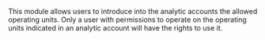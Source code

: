 This module allows users to introduce into the analytic accounts the
allowed operating units. Only a user with permissions to operate on the
operating units indicated in an analytic account will have the rights to
use it.
